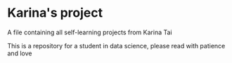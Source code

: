# Karina's project
 A file containing all self-learning projects from Karina Tai

This is a repository for a student in data science, please read with patience and love
